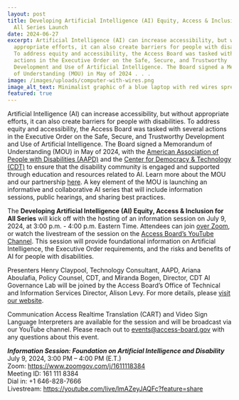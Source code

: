 ```yaml
---
layout: post
title: Developing Artificial Intelligence (AI) Equity, Access & Inclusion for
  All Series Launch
date: 2024-06-27
excerpt: Artificial Intelligence (AI) can increase accessibility, but without
  appropriate efforts, it can also create barriers for people with disabilities.
  To address equity and accessibility, the Access Board was tasked with several
  actions in the Executive Order on the Safe, Secure, and Trustworthy
  Development and Use of Artificial Intelligence. The Board signed a Memorandum
  of Understanding (MOU) in May of 2024 . . .
image: /images/uploads/computer-with-wires.png
image_alt_text: Minimalist graphic of a blue laptop with red wires spreading outwards from it.
featured: true
---
```

Artificial Intelligence (AI) can increase accessibility, but without appropriate efforts, it can also create barriers for people with disabilities. To address equity and accessibility, the Access Board was tasked with several actions in the Executive Order on the Safe, Secure, and Trustworthy Development and Use of Artificial Intelligence. The Board signed a Memorandum of Understanding (MOU) in May of 2024, with the [American Association of People with Disabilities (AAPD)](https://www.aapd.com/) and the [Center for Democracy & Technology (CDT)](https://cdt.org/) to ensure that the disability community is engaged and supported through education and resources related to AI. Learn more about the MOU and our partnership [here](https://www.access-board.gov/news/2024/05/15/u-s-access-board-holds-signing-of-artificial-intelligence-memorandum-of-understanding-with-disability-and-technology-partners/). A key element of the MOU is launching an informative and collaborative AI series that will include information sessions, public hearings, and sharing best practices.

The **Developing Artificial Intelligence (AI) Equity, Access & Inclusion for All Series** will kick off with the hosting of an information session on July 9, 2024, at 3:00 p.m. - 4:00 p.m. Eastern Time. Attendees can join [over Zoom](https://www.zoomgov.com/j/1611118384), or watch the livestream of the session on the [Access Board’s YouTube Channel](https://youtube.com/live/lmAZeyJAQFc?feature=share). This session will provide foundational information on Artificial Intelligence, the Executive Order requirements, and the risks and benefits of AI for people with disabilities.  

Presenters Henry Claypool, Technology Consultant, AAPD, Ariana Aboulafia, Policy Counsel, CDT, and Miranda Bogen, Director, CDT AI Governance Lab will be joined by the Access Board’s Office of Technical and Information Services Director, Alison Levy. For more details, please [visit our website](https://www.access-board.gov/ai-mou/). 

Communication Access Realtime Translation (CART) and Video Sign Language Interpreters are available for the session and will be broadcast via our YouTube channel. Please reach out to [events@access-board.gov](mailto:events@access-board.gov) with any questions about this event. 

***Information Session: Foundation on Artificial Intelligence and Disability***\
July 9, 2024, 3:00 PM – 4:00 PM (E.T.)\
Zoom: <https://www.zoomgov.com/j/1611118384>\
Meeting ID: 161 111 8384\
Dial in: +1 646-828-7666\
Livestream: <https://youtube.com/live/lmAZeyJAQFc?feature=share>
